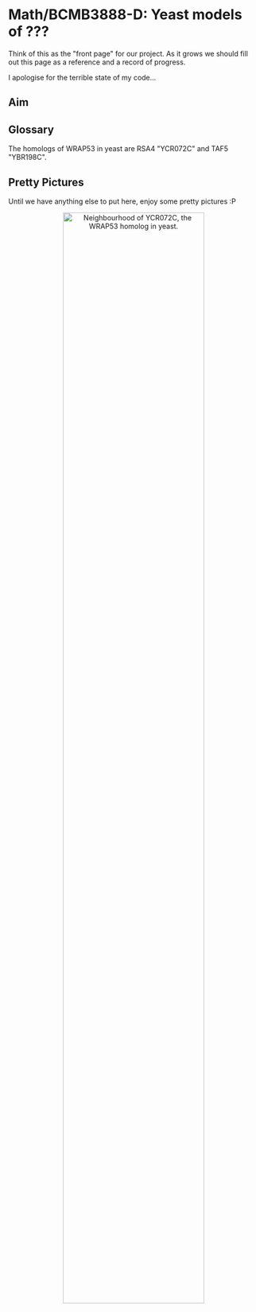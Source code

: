 # Math/BCMB3888-D: Yeast models of ???

Think of this as the "front page" for our project. As it grows we should fill out this page as a reference and a record of progress.

I apologise for the terrible state of my code...

## Aim

## Glossary

The homologs of WRAP53 in yeast are RSA4 "YCR072C" and TAF5 "YBR198C".

## Pretty Pictures
Until we have anything else to put here, enjoy some pretty pictures :P

<p align="center">
  <img style="display: block; margin-left: auto; margin-right: auto; width: 75%;" alt="Neighbourhood of YCR072C, the WRAP53 homolog in yeast." src="https://user-images.githubusercontent.com/34012884/185737294-9e32ced4-31d7-4875-8ceb-0b99f2681cd3.png">
</p>
